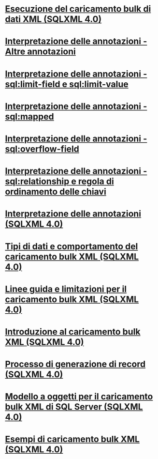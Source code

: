 # [Esecuzione del caricamento bulk di dati XML (SQLXML 4.0)](performing-bulk-load-of-xml-data-sqlxml-4-0.md)

# [Interpretazione delle annotazioni - Altre annotazioni](annotation-interpretation-other-annotations.md)
# [Interpretazione delle annotazioni - sql:limit-field e sql:limit-value](annotation-interpretation-sql-limit-field-and-sql-limit-value.md)
# [Interpretazione delle annotazioni - sql:mapped](annotation-interpretation-sql-mapped.md)
# [Interpretazione delle annotazioni - sql:overflow-field](annotation-interpretation-sql-overflow-field.md)
# [Interpretazione delle annotazioni - sql:relationship e regola di ordinamento delle chiavi](annotation-interpretation-sql-relationship-and-key-ordering-rule.md)
# [Interpretazione delle annotazioni (SQLXML 4.0)](annotation-interpretation-sqlxml-4-0.md)
# [Tipi di dati e comportamento del caricamento bulk XML (SQLXML 4.0)](data-types-and-xml-bulk-load-behavior-sqlxml-4-0.md)
# [Linee guida e limitazioni per il caricamento bulk XML (SQLXML 4.0)](guidelines-and-limitations-of-xml-bulk-load-sqlxml-4-0.md)
# [Introduzione al caricamento bulk XML (SQLXML 4.0)](introduction-to-xml-bulk-load-sqlxml-4-0.md)
# [Processo di generazione di record (SQLXML 4.0)](record-generation-process-sqlxml-4-0.md)
# [Modello a oggetti per il caricamento bulk XML di SQL Server (SQLXML 4.0)](sql-server-xml-bulk-load-object-model-sqlxml-4-0.md)
# [Esempi di caricamento bulk XML (SQLXML 4.0)](xml-bulk-load-examples-sqlxml-4-0.md)
